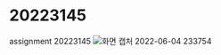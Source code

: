 # 20223145
 assignment 20223145
![화면 캡처 2022-06-04 233754](https://user-images.githubusercontent.com/106869861/172035933-213e0f3e-2f08-407d-aa10-d3a4b85970b8.png)
